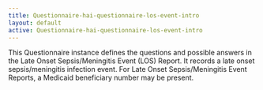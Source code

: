 ```yaml
---
title: Questionnaire-hai-questionnaire-los-event-intro
layout: default
active: Questionnaire-hai-questionnaire-los-event-intro
---
```


This Questionnaire instance defines the questions and possible answers in the Late Onset Sepsis/Meningitis Event (LOS) Report. It records a late onset sepsis/meningitis infection event. For Late Onset Sepsis/Meningitis Event Reports, a Medicaid beneficiary number may be present.